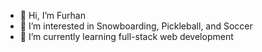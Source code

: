 - 👋 Hi, I’m Furhan
- 👀 I’m interested in Snowboarding, Pickleball, and Soccer
- 🌱 I’m currently learning full-stack web development

<!---
farhansolo/farhansolo is a ✨ special ✨ repository because its `README.md` (this file) appears on your GitHub profile.
You can click the Preview link to take a look at your changes.
--->

